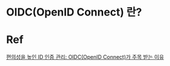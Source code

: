 # OIDC(OpenID Connect) 란?


# Ref
[편의성을 높인 ID 인증 관리: OIDC(OpenID Connect)가 주목 받는 이유](https://www.samsungsds.com/kr/insights/oidc.html)
